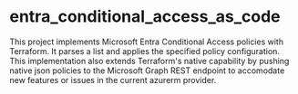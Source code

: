 # entra_conditional_access_as_code
This project implements Microsoft Entra Conditional Access policies with Terraform. It parses a list and applies the specified policy configuration. This implementation also extends Terraform's native capability by pushing native json policies to the Microsoft Graph REST endpoint to accomodate new features or issues in the current azurerm provider.
